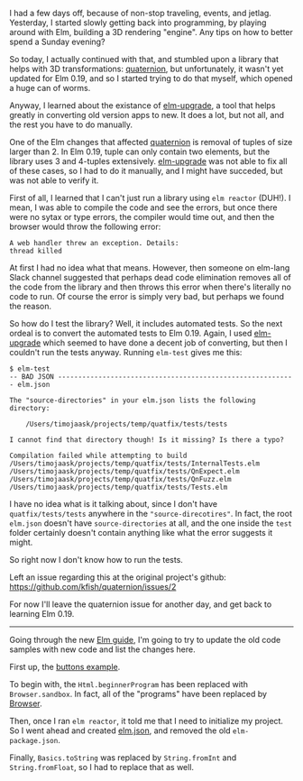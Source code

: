 I had a few days off, because of non-stop traveling, events, and jetlag. Yesterday, I started slowly getting back into programming, by playing around with Elm, building a 3D rendering "engine". Any tips on how to better spend a Sunday evening?

So today, I actually continued with that, and stumbled upon a library that helps with 3D transformations: [quaternion](https://github.com/kfish/quaternion), but unfortunately, it wasn't yet updated for Elm 0.19, and so I started trying to do that myself, which opened a huge can of worms.

Anyway, I learned about the existance of [elm-upgrade](https://github.com/avh4/elm-upgrade), a tool that helps greatly in converting old version apps to new. It does a lot, but not all, and the rest you have to do manually.

One of the Elm changes that affected [quaternion](https://github.com/kfish/quaternion) is removal of tuples of size larger than 2. In Elm 0.19, tuple can only contain two elements, but the library uses 3 and 4-tuples extensively. [elm-upgrade](https://github.com/avh4/elm-upgrade) was not able to fix all of these cases, so I had to do it manually, and I might have succeded, but was not able to verify it.

First of all, I learned that I can't just run a library using `elm reactor` (DUH!). I mean, I was able to compile the code and see the errors, but once there were no sytax or type errors, the compiler would time out, and then the browser would throw the following error:

```
A web handler threw an exception. Details:
thread killed
```

At first I had no idea what that means. However, then someone on elm-lang Slack channel suggested that perhaps dead code elimination removes all of the code from the library and then throws this error when there's literally no code to run. Of course the error is simply very bad, but perhaps we found the reason.

So how do I test the library? Well, it includes automated tests. So the next ordeal is to convert the automated tests to Elm 0.19. Again, I used [elm-upgrade](https://github.com/avh4/elm-upgrade) which seemed to have done a decent job of converting, but then I couldn't run the tests anyway. Running `elm-test` gives me this:

```
$ elm-test 
-- BAD JSON ----------------------------------------------------------- elm.json

The "source-directories" in your elm.json lists the following directory:

    /Users/timojaask/projects/temp/quatfix/tests/tests

I cannot find that directory though! Is it missing? Is there a typo?

Compilation failed while attempting to build /Users/timojaask/projects/temp/quatfix/tests/InternalTests.elm /Users/timojaask/projects/temp/quatfix/tests/QnExpect.elm /Users/timojaask/projects/temp/quatfix/tests/QnFuzz.elm /Users/timojaask/projects/temp/quatfix/tests/Tests.elm
```

I have no idea what is it talking about, since I don't have `quatfix/tests/tests` anywhere in the `"source-direcotires"`. In fact, the root `elm.json` doesn't have `source-directories` at all, and the one inside the `test` folder certainly doesn't contain anything like what the error suggests it might.

So right now I don't know how to run the tests.

Left an issue regarding this at the original project's github: https://github.com/kfish/quaternion/issues/2

For now I'll leave the quaternion issue for another day, and get back to learning Elm 0.19.

---

Going through the new [Elm guide](https://guide.elm-lang.org), I'm going to try to update the old code samples with new code and list the changes here.

First up, the [buttons example](./user-input/buttons.elm).

To begin with, the `Html.beginnerProgram` has been replaced with `Browser.sandbox`. In fact, all of the "programs" have been replaced by [Browser](https://package.elm-lang.org/packages/elm/browser/latest/).

Then, once I ran `elm reactor`, it told me that I need to initialize my project. So I went ahead and created [elm.json](./elm.json), and removed the old `elm-package.json`.

Finally, `Basics.toString` was replaced by `String.fromInt` and `String.fromFloat`, so I had to replace that as well.